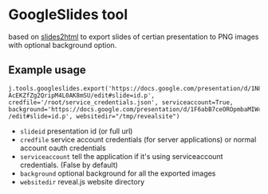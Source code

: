 # GoogleSlides tool

based on [slides2html](https://github.com/threefoldtech/slides2html) to export slides of certian presentation to PNG images with optional background option.



## Example usage
```ipython
j.tools.googleslides.export('https://docs.google.com/presentation/d/1N8YWE7ShqmhQphT6L29-AcEKZfZg2QripM4L0AK8mSU/edit#slide=id.p', credfile='/root/service_credentials.json', serviceaccount=True, background='https://docs.google.com/presentation/d/1F6abB7ceOROpmbaMIWcx9RNbW_oIiLg8B5J77M5hy3s
/edit#slide=id.p', websitedir="/tmp/revealsite")
```

- `slideid` presentation id (or full url)
- `credfile` service account credentials (for server applications) or normal account oauth credentials
- `serviceaccount` tell the application if it's using serviceaccount credentials. (False by default) 
- `background` optional background for all the exported images
- `websitedir` reveal.js website directory
 